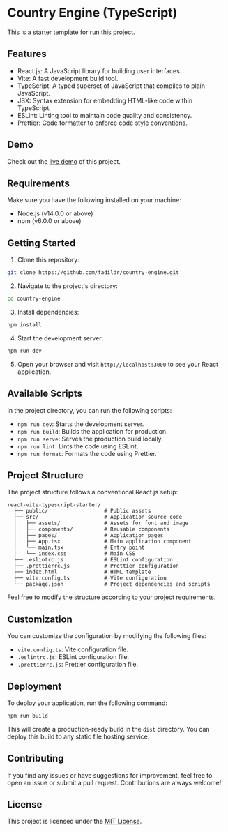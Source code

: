 # Country Engine (TypeScript)

This is a starter template for run this project.

## Features

- React.js: A JavaScript library for building user interfaces.
- Vite: A fast development build tool.
- TypeScript: A typed superset of JavaScript that compiles to plain JavaScript.
- JSX: Syntax extension for embedding HTML-like code within TypeScript.
- ESLint: Linting tool to maintain code quality and consistency.
- Prettier: Code formatter to enforce code style conventions.
## Demo

Check out the [live demo](https://country-engine-fadil.vercel.app/) of this project.

## Requirements

Make sure you have the following installed on your machine:

- Node.js (v14.0.0 or above)
- npm (v6.0.0 or above)

## Getting Started

1. Clone this repository:

```bash
git clone https://github.com/fadildr/country-engine.git
```

2. Navigate to the project's directory:

```bash
cd country-engine
```

3. Install dependencies:

```bash
npm install
```

4. Start the development server:

```bash
npm run dev
```

5. Open your browser and visit `http://localhost:3000` to see your React application.

## Available Scripts

In the project directory, you can run the following scripts:

- `npm run dev`: Starts the development server.
- `npm run build`: Builds the application for production.
- `npm run serve`: Serves the production build locally.
- `npm run lint`: Lints the code using ESLint.
- `npm run format`: Formats the code using Prettier.

## Project Structure

The project structure follows a conventional React.js setup:

```
react-vite-typescript-starter/
  ├── public/                  # Public assets
  ├── src/                     # Application source code
  │   ├── assets/              # Assets for font and image
  │   ├── components/          # Reusable components
  │   ├── pages/               # Application pages
  │   ├── App.tsx              # Main application component
  │   └── main.tsx             # Entry point
  |   └── index.css            # Main CSS
  ├── .eslintrc.js             # ESLint configuration
  ├── .prettierrc.js           # Prettier configuration
  ├── index.html               # HTML template
  ├── vite.config.ts           # Vite configuration
  └── package.json             # Project dependencies and scripts
```

Feel free to modify the structure according to your project requirements.

## Customization

You can customize the configuration by modifying the following files:

- `vite.config.ts`: Vite configuration file.
- `.eslintrc.js`: ESLint configuration file.
- `.prettierrc.js`: Prettier configuration file.

## Deployment

To deploy your application, run the following command:

```bash
npm run build
```

This will create a production-ready build in the `dist` directory. You can deploy this build to any static file hosting service.

## Contributing

If you find any issues or have suggestions for improvement, feel free to open an issue or submit a pull request. Contributions are always welcome!

## License

This project is licensed under the [MIT License](LICENSE).
